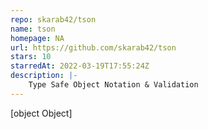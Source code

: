```yaml
---
repo: skarab42/tson
name: tson
homepage: NA
url: https://github.com/skarab42/tson
stars: 10
starredAt: 2022-03-19T17:55:24Z
description: |-
    Type Safe Object Notation & Validation
---
```


[object Object]
